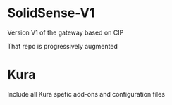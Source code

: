 # SolidSense-V1
Version V1 of the gateway based on CIP

That repo is progressively augmented

# Kura

Include all Kura spefic add-ons and configuration files
